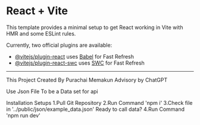 # React + Vite

This template provides a minimal setup to get React working in Vite with HMR and some ESLint rules.

Currently, two official plugins are available:

- [@vitejs/plugin-react](https://github.com/vitejs/vite-plugin-react/blob/main/packages/plugin-react/README.md) uses [Babel](https://babeljs.io/) for Fast Refresh
- [@vitejs/plugin-react-swc](https://github.com/vitejs/vite-plugin-react-swc) uses [SWC](https://swc.rs/) for Fast Refresh

---------------------------------------------------------------------------------------------------------------------------------------
This Project Created By Purachai Memakun 
Advisory by ChatGPT

Use Json File To be a Data set for api

Installation Setups
1.Pull Git Repository
2.Run Command 'npm i'
3.Check file in '../public/json/example_data.json' Ready to call data?
4.Run Command 'npm run dev'